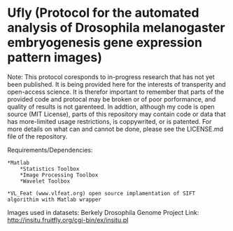 Ufly (Protocol for the automated analysis of Drosophila melanogaster embryogenesis gene expression pattern images)
====

Note: This protocol coresponds to in-progress research that has not yet been published. It is being provided here for the interests of transperity and open-access science. It is therefor important to remember that parts of the provided code and protocal may be broken or of poor porformance, and quality of results is not garenteed. In addtion, although my code is  open source (MIT License), parts of this repository may contain code or data that has more-limited usage restrictions, is coppywrited, or is patented. For more details on what can and cannot be done, please see the LICENSE.md file of the repository. 

Requirements/Dependencies:

	*Matlab
		*Statistics Toolbox
		*Image Processing Toolbox
		*Wavelet Toolbox

	*VL_Feat (www.vlfeat.org) open source implamentation of SIFT algorithim with Matlab wrapper

Images used in datasets: Berkely Drosophila Genome Project
	Link: http://insitu.fruitfly.org/cgi-bin/ex/insitu.pl